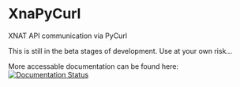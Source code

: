 # XnaPyCurl
XNAT API communication via PyCurl

This is still in the beta stages of development.  Use at your own risk...

More accessable documentation can be found here:
[![Documentation Status](https://readthedocs.org/projects/xnapycurl/badge/?version=latest)](http://xnapycurl.readthedocs.io/en/latest/?badge=latest)
